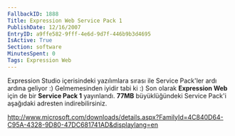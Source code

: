 ```yaml
---
FallbackID: 1888
Title: Expression Web Service Pack 1
PublishDate: 12/16/2007
EntryID: a9ffe582-9fff-4e6d-9d7f-446b9b3d4695
IsActive: True
Section: software
MinutesSpent: 0
Tags: Expression Web
---
```

Expression Studio içerisindeki yazılımlara sırası ile Service Pack'ler
ardı ardına geliyor :) Gelmemesinden iyidir tabi ki :) Son olarak
**Expression Web** için de bir **Service Pack 1** yayınlandı. **77MB**
büyüklüğündeki Service Pack'i aşağıdaki adresten indirebilirsiniz.

<http://www.microsoft.com/downloads/details.aspx?FamilyId=4C840D64-C95A-4328-9D80-47DC681741AD&displaylang=en>


